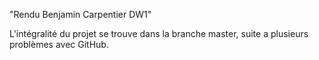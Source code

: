 "Rendu Benjamin Carpentier DW1" 

L'intégralité du projet se trouve dans la branche master, suite a plusieurs problèmes avec GitHub.
